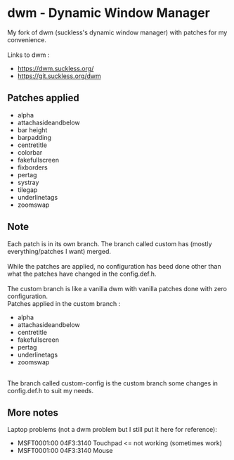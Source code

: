 # dwm - Dynamic Window Manager
My fork of dwm (suckless's dynamic window manager) with patches for my convenience.\
\
Links to dwm :
+ https://dwm.suckless.org/
+ https://git.suckless.org/dwm


## Patches applied
+ alpha
+ attachasideandbelow
+ bar height
+ barpadding
+ centretitle
+ colorbar
+ fakefullscreen
+ fixborders
+ pertag
+ systray
+ tilegap
+ underlinetags
+ zoomswap

## Note
Each patch is in its own branch. The branch called custom has (mostly everything/patches I want) merged. \
\
While the patches are applied, no configuration has beed done other than what the patches have changed in the config.def.h. \
\
The custom branch is like a vanilla dwm with vanilla patches done with zero configuration. \
Patches applied in the custom branch :
+ alpha
+ attachasideandbelow
+ centretitle
+ fakefullscreen
+ pertag
+ underlinetags
+ zoomswap

\
The branch called custom-config is the custom branch some changes in config.def.h to suit my needs.

## More notes

Laptop problems (not a dwm problem but I still put it here for reference):
+ MSFT0001:00 04F3:3140 Touchpad <= not working (sometimes work) 
+ MSFT0001:00 04F3:3140 Mouse
